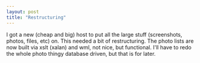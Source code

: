 ```yaml
---
layout: post
title: "Restructuring"
---
```


I got a new (cheap and big) host to put all the large stuff (screenshots, photos, files, etc) on.
This needed a bit of restructuring.
The photo lists are now built via xslt (xalan) and wml,
not nice, but functional.
I'll have to redo the whole photo thingy database driven,
but that is for later.


